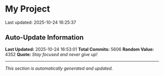 # My Project


Last updated: 2025-10-24 16:25:37













































































































































































































































































































































































































































































































































































































































































































































































































































































































































































































































































































































































































































































































































































































































































































































































































































































































































































































































































































































































































































































































































































































































































































































































































































































































































































































































































































































































































































































































































































































































































































































































































































































































































































































































































































































































































































































































































































































































































































































































































































































































































































































































































































































































































































































































































































































































































































































































































































































































































































































































































































































































































































































































































































































































































































































































































































































































































































































































































































































































































































































































































































































































## Auto-Update Information

**Last Updated:** 2025-10-24 16:53:01
**Total Commits:** 5606
**Random Value:** 4352
**Quote:** _Stay focused and never give up!_

---
_This section is automatically generated and updated._